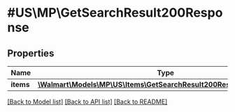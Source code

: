 # #US\MP\GetSearchResult200Response

## Properties

Name | Type | Description | Notes
------------ | ------------- | ------------- | -------------
**items** | [**\Walmart\Models\MP\US\Items\GetSearchResult200ResponseItemsInner[]**](GetSearchResult200ResponseItemsInner.md) |  | [optional]


[[Back to Model list]](../) [[Back to API list]](../../Api/US/MP) [[Back to README]](../../README.md)
